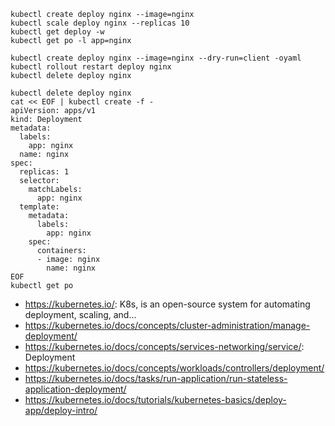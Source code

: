 ```
kubectl create deploy nginx --image=nginx
kubectl scale deploy nginx --replicas 10
kubectl get deploy -w
kubectl get po -l app=nginx

kubectl create deploy nginx --image=nginx --dry-run=client -oyaml 
kubectl rollout restart deploy nginx
kubectl delete deploy nginx

kubectl delete deploy nginx
cat << EOF | kubectl create -f -
apiVersion: apps/v1
kind: Deployment
metadata:
  labels:
    app: nginx
  name: nginx
spec:
  replicas: 1
  selector:
    matchLabels:
      app: nginx
  template:
    metadata:
      labels:
        app: nginx
    spec:
      containers:
      - image: nginx
        name: nginx
EOF
kubectl get po
```

- https://kubernetes.io/: K8s, is an open-source system for automating deployment, scaling, and...
- https://kubernetes.io/docs/concepts/cluster-administration/manage-deployment/
- https://kubernetes.io/docs/concepts/services-networking/service/: Deployment
- https://kubernetes.io/docs/concepts/workloads/controllers/deployment/
- https://kubernetes.io/docs/tasks/run-application/run-stateless-application-deployment/
- https://kubernetes.io/docs/tutorials/kubernetes-basics/deploy-app/deploy-intro/

